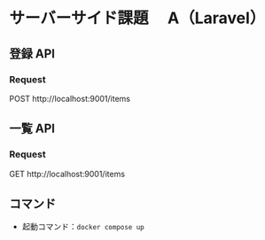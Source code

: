 # サーバーサイド課題　 A（Laravel）

## 登録 API

### Request

POST http://localhost:9001/items

## 一覧 API

### Request

GET http://localhost:9001/items

## コマンド

- 起動コマンド：`docker compose up`

